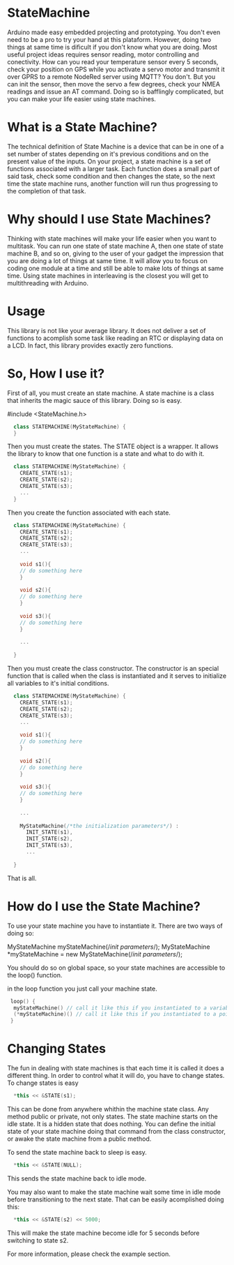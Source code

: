 # StateMachine

Arduino made easy embedded projecting and prototyping. You don't even need to be a pro to try your hand at this plataform.
However, doing two things at same time is dificult if you don't know what you are doing. Most useful project ideas requires
sensor reading, motor controlling and conectivity. How can you read your temperature sensor every 5 seconds, check your position
on GPS while you activate a servo motor and transmit it over GPRS to a remote NodeRed server using MQTT?
You don't. But you can init the sensor, then move the servo a few degrees, check your NMEA readings and issue an AT command.
Doing so is bafflingly complicated, but you can make your life easier using state machines.

# What is a State Machine?  

The technical definition of State Machine is a device that can be in one of a set number of states depending on it's previous
conditions and on the present value of the inputs.
On your project, a state machine is a set of functions associated with a larger task. Each function does a small part of said
task, check some condition and then changes the state, so the next time the state machine runs, another function will run thus 
progressing to the completion of that task.

# Why should I use State Machines?

Thinking with state machines will make your life easier when you want to multitask. You can run one state of state machine A,
then one state of state machine B, and so on, giving to the user of your gadget the impression that you are doing a lot of things
at same time. It will allow you to focus on coding one module at a time and still be able to make lots of things at same time.
Using state machines in interleaving is the closest you will get to multithreading with Arduino.

# Usage

This library is not like your average library. It does not deliver a set of functions to acomplish some task like reading an RTC
or displaying data on a LCD. In fact, this library provides exactly zero functions.

# So, How I use it?

First of all, you must create an state machine. A state machine is a class that inherits the magic sauce of this library.
Doing so is easy.

#include <StateMachine.h>

``` c++
  class STATEMACHINE(MyStateMachine) {
  }
```
Then you must create the states. The STATE object is a wrapper. It allows the library to know that one function is a state
and what to do with it.

``` c++
  class STATEMACHINE(MyStateMachine) {
    CREATE_STATE(s1);
    CREATE_STATE(s2);
    CREATE_STATE(s3);
    ...
  }
```
Then you create the function associated with each state.

``` c++
  class STATEMACHINE(MyStateMachine) {
    CREATE_STATE(s1);
    CREATE_STATE(s2);
    CREATE_STATE(s3);
    ...
    
    void s1(){
    // do something here
    }
    
    void s2(){
    // do something here
    }
    
    void s3(){
    // do something here
    }
    
    ...
    
  }
```

Then you must create the class constructor. The constructor is an special function that is called when the class is instantiated
and it serves to initialize all variables to it's initial conditions.

``` c++
  class STATEMACHINE(MyStateMachine) {
    CREATE_STATE(s1);
    CREATE_STATE(s2);
    CREATE_STATE(s3);
    ...
    
    void s1(){
    // do something here
    }
    
    void s2(){
    // do something here
    }
    
    void s3(){
    // do something here
    }
    
    ...
    
    MyStateMachine(/*the initialization parameters*/) :
      INIT_STATE(s1),
      INIT_STATE(s2),
      INIT_STATE(s3),
      ...
    
  }
```

That is all.

# How do I use the State Machine?

To use your state machine you have to instantiate it. There are two ways of doing so:

MyStateMachine myStateMachine(/*init parameters*/);
MyStateMachine *myStateMachine = new MyStateMachine(/*init parameters*/);

You should do so on global space, so your state machines are accessible to the loop() function.

in the loop function you just call your machine state.

``` c++
 loop() {
  myStateMachine() // call it like this if you instantiated to a variable
  (*myStateMachine)() // call it like this if you instantiated to a pointer.
 }
```
# Changing States

The fun in dealing with state machines is that each time it is called it does a different thing. In order to control what it 
will do, you have to change states. To change states is easy


``` c++
  *this << &STATE(s1);
``` 

This can be done from anywhere whithin the machine state class. Any method public or private, not only states. 
The state machine starts on the idle state. It is a hidden state that does nothing. You can define the initial state of your 
state machine doing that command from the class constructor, or awake the state machine from a public method.

To send the state machine back to sleep is easy.

``` c++
  *this << &STATE(NULL);
``` 
This sends the state machine back to idle mode.

You may also want to make the state machine wait some time in idle mode before transitioning to the next state. That can be 
easily acomplished doing this:

``` c++
  *this << &STATE(s2) << 5000;
``` 
This will make the state machine become idle for 5 seconds before switching to state s2.

For more information, please check the example section.

